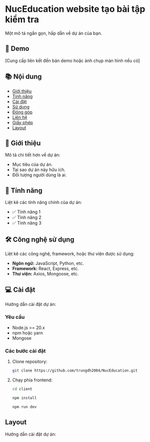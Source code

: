 # NucEducation website tạo bài tập kiểm tra

Một mô tả ngắn gọn, hấp dẫn về dự án của bạn.

## 🚀 Demo
[Cung cấp liên kết đến bản demo hoặc ảnh chụp màn hình nếu có]

## 📚 Nội dung
- [Giới thiệu](#📖-giới-thiệu)
- [Tính năng](#tính-năng)
- [Cài đặt](#-cài-đặt)
- [Sử dụng](#sử-dụng)
- [Đóng góp](#đóng-góp)
- [Liên hệ](#liên-hệ)
- [Giấy phép](#giấy-phép)
- [Layout](#layout)

## 📖 Giới thiệu

Mô tả chi tiết hơn về dự án:
- Mục tiêu của dự án.
- Tại sao dự án này hữu ích.
- Đối tượng người dùng là ai.

## 🌟 Tính năng
Liệt kê các tính năng chính của dự án:
- ✅ Tính năng 1
- ✅ Tính năng 2
- ✅ Tính năng 3

## 🛠️ Công nghệ sử dụng
Liệt kê các công nghệ, framework, hoặc thư viện được sử dụng:
- **Ngôn ngữ:** JavaScript, Python, etc.
- **Framework:** React, Express, etc.
- **Thư viện:** Axios, Mongoose, etc.

## 💻 Cài đặt
Hướng dẫn cài đặt dự án:
### Yêu cầu
- Node.js >= 20.x
- npm hoặc yarn
- Mongose
  
### Các bước cài đặt

1. Clone repository:
   ```bash
   git clone https://github.com/trungdh2004/NucEducation.git
2. Chạy phía frontend:
   ```bash
   cd client
    ```
   ```bash
   npm install
    ```
   ```bash
   npm run dev
   ```
## Layout

Hướng dẫn cài đặt dự án:
